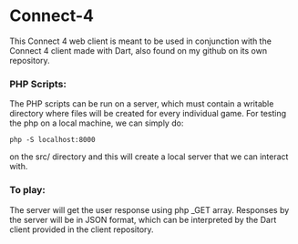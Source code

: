 # Connect-4
This Connect 4 web client is meant to be used in conjunction with the Connect 4 client made with Dart, also found on my github on its own repository.

### PHP Scripts:
The PHP scripts can be run on a server, which must contain a writable directory where files will be created for every individual game. For testing the php on a local machine, we can simply do:

    php -S localhost:8000
    
on the src/ directory and this will create a local server that we can interact with.


### To play:
The server will get the user response using php _GET array. Responses by the server will be in JSON format, which can be interpreted by the Dart client provided in the client repository.
